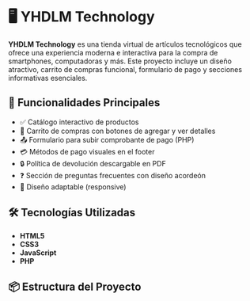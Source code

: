 # 🖥️ YHDLM Technology

**YHDLM Technology** es una tienda virtual de artículos tecnológicos que ofrece una experiencia moderna e interactiva para la compra de smartphones, computadoras y más. Este proyecto incluye un diseño atractivo, carrito de compras funcional, formulario de pago y secciones informativas esenciales.

## 🚀 Funcionalidades Principales

- ✅ Catálogo interactivo de productos
- 🛒 Carrito de compras con botones de agregar y ver detalles
- 📤 Formulario para subir comprobante de pago (PHP)
- 💳 Métodos de pago visuales en el footer
- 🔒 Política de devolución descargable en PDF
- ❓ Sección de preguntas frecuentes con diseño acordeón
- 📱 Diseño adaptable (responsive)

## 🛠️ Tecnologías Utilizadas

- **HTML5**
- **CSS3**
- **JavaScript**
- **PHP**

## 📦 Estructura del Proyecto

